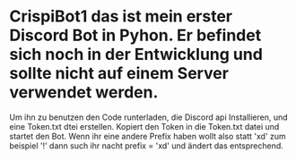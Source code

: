 # CrispiBot1 das ist mein erster Discord Bot in Pyhon. Er befindet sich noch in der Entwicklung und sollte nicht auf einem Server verwendet werden.

Um ihn zu benutzen den Code runterladen, die Discord api Installieren, und eine Token.txt dtei erstellen. Kopiert den Token in die Token.txt datei und startet den Bot. Wenn ihr eine andere Prefix haben wollt also statt 'xd' zum beispiel '!' dann such ihr nacht prefix = 'xd' und ändert das entsprechend. 
